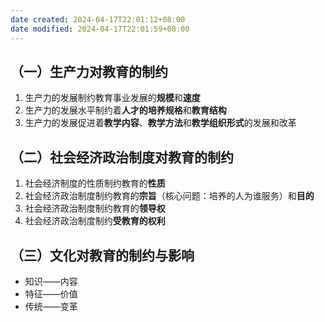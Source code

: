 ```yaml
---
date created: 2024-04-17T22:01:12+08:00
date modified: 2024-04-17T22:01:59+08:00
---
```

## （一）生产力对教育的制约

1. 生产力的发展制约教育事业发展的**规模**和**速度**
2. 生产力的发展水平制约着**人才的培养规格**和**教育结构**
3. 生产力的发展促进着**教学内容**、**教学方法**和**教学组织形式**的发展和改革

## （二）社会经济政治制度对教育的制约

1. 社会经济制度的性质制约教育的**性质**
2. 社会经济政治制度制约教育的**宗旨**（核心问题：培养的人为谁服务）和**目的**
3. 社会经济政治制度制约教育的**领导权**
4. 社会经济政治制度制约**受教育的权利**

## （三）文化对教育的制约与影响

- 知识——内容
- 特征——价值
- 传统——变革